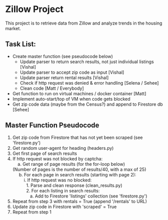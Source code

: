 # Zillow Project
This project is to retrieve data from Zillow and analyze trends in the housing market.

## Task List:
+ Create master function (see pseudocode below)   
   + Update parser to return search results, not just individual listings [Vishal]
   + Update parser to accept zip code as input [Vishal]
   + Update parser return rental results [Vishal]
   + Check if http request was denied & error handling [Selena / Sehee]
   + Clean code [Matt / Everybody]
+ Get function to run on virtual machines / docker container [Matt]
+ Implement auto-start/top of VM when code gets blocked   
+ Get zip code data (maybe from the Census?) and append to Firestore db [Sehee]


## Master Function Pseudocode

1. Get zip code from Firestore that has not yet been scraped (see 'firestore.py')
2. Get random user-agent for heading (headers.py)
3. Get first page of search results
4. If http request was not blocked by captcha:    
&nbsp;&nbsp;&nbsp;&nbsp;a. Get range of page results (for the for-loop below)      
   (Number of pages is the number of results/40, with a max of 25)   
&nbsp;&nbsp;&nbsp;&nbsp; b. For each page in search results (starting with page 2):   
&nbsp;&nbsp;&nbsp;&nbsp;&nbsp;&nbsp;&nbsp;&nbsp;    i. If http request was no blocked:   
&nbsp;&nbsp;&nbsp;&nbsp;&nbsp;&nbsp;&nbsp;&nbsp;&nbsp;&nbsp; 1. Parse and clean response (clean_results.py)    
&nbsp;&nbsp;&nbsp;&nbsp;&nbsp;&nbsp;&nbsp;&nbsp;&nbsp;&nbsp; 2. For each listing in search results:    
&nbsp;&nbsp;&nbsp;&nbsp;&nbsp;&nbsp;&nbsp;&nbsp;&nbsp;&nbsp;&nbsp;&nbsp;&nbsp; a. Add to Firestore 'listings' collection (see 'firestore.py')   
5. Repeat from step 3 with rentals = True (append '/rentals' to URL)
6. Update zip code in Firestore with 'scraped' = True
7. Repeat from step 1







